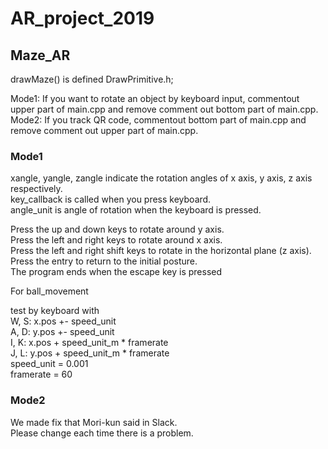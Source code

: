 # AR_project_2019

## Maze_AR
drawMaze() is defined DrawPrimitive.h;

Mode1: If you want to rotate an object by keyboard input, commentout upper part of main.cpp and remove comment out bottom part of main.cpp.  
Mode2: If you track QR code, commentout bottom part of main.cpp and remove comment out upper part of main.cpp.

### Mode1
xangle, yangle, zangle indicate the rotation angles of x axis, y axis, z axis respectively.  
key_callback is called when you press keyboard.  
angle_unit is angle of rotation when the keyboard is pressed.

Press the up and down keys to rotate around y axis.  
Press the left and right keys to rotate around x axis.  
Press the left and right shift keys to rotate in the horizontal plane (z axis).  
Press the entry to return to the initial posture.  
The program ends when the escape key is pressed

For ball_movement

test by keyboard with  
W, S: x.pos +- speed_unit  
A, D: y.pos +- speed_unit  
I, K: x.pos + speed_unit_m * framerate  
J, L: y.pos + speed_unit_m * framerate  
speed_unit = 0.001  
framerate = 60

### Mode2
We made fix that Mori-kun said in Slack.  
Please change each time there is a problem.
